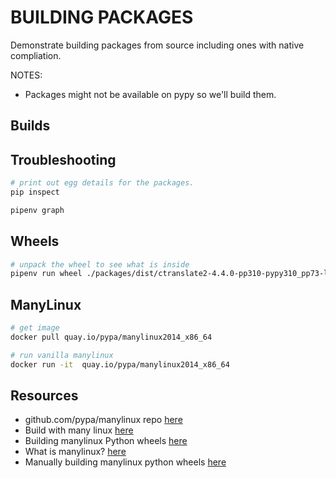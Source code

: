 # BUILDING PACKAGES

Demonstrate building packages from source including ones with native compliation.

NOTES:

- Packages might not be available on pypy so we'll build them.

## Builds

## Troubleshooting

```sh
# print out egg details for the packages.
pip inspect

pipenv graph
```

## Wheels

```sh
# unpack the wheel to see what is inside
pipenv run wheel ./packages/dist/ctranslate2-4.4.0-pp310-pypy310_pp73-linux_x86_64.whl --dest ./ctran2
```

## ManyLinux

```sh
# get image
docker pull quay.io/pypa/manylinux2014_x86_64

# run vanilla manylinux
docker run -it  quay.io/pypa/manylinux2014_x86_64
```

## Resources

- github.com/pypa/manylinux repo [here](https://github.com/pypa/manylinux)
- Build with many linux [here](https://github.com/OpenNMT/CTranslate2/issues/1654)
- Building manylinux Python wheels [here](https://opensource.com/article/19/2/manylinux-python-wheels)
- What is manylinux? [here](https://dev.to/icncsx/what-is-manylinux-4ojd)
- Manually building manylinux python wheels [here](http://www.martin-rdz.de/index.php/2022/02/05/manually-building-manylinux-python-wheels/)
